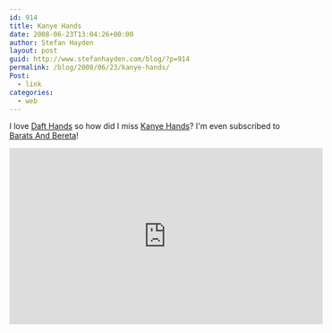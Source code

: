 ```yaml
---
id: 914
title: Kanye Hands
date: 2008-06-23T13:04:26+00:00
author: Stefan Hayden
layout: post
guid: http://www.stefanhayden.com/blog/?p=914
permalink: /blog/2008/06/23/kanye-hands/
Post:
  - link
categories:
  - web
---
```

I love <a href="https://www.youtube.com/watch?v=K2cYWfq--Nw">Daft Hands</a> so how did I miss <a href="https://www.youtube.com/watch?v=VpBDqtUEWcM">Kanye Hands</a>? I'm even subscribed to <a href="https://www.youtube.com/user/BaratsAndBereta">Barats And Bereta</a>!

<iframe width="560" height="315" src="https://www.youtube.com/embed/VpBDqtUEWcM" title="YouTube video player" frameborder="0" allow="accelerometer; autoplay; clipboard-write; encrypted-media; gyroscope; picture-in-picture" allowfullscreen></iframe>